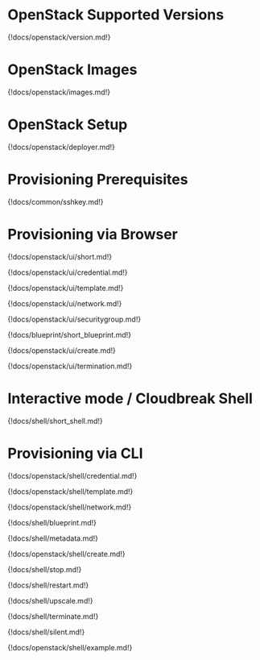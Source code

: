 # OpenStack Supported Versions

{!docs/openstack/version.md!}

# OpenStack Images

{!docs/openstack/images.md!}

# OpenStack Setup

{!docs/openstack/deployer.md!}

# Provisioning Prerequisites

{!docs/common/sshkey.md!}

# Provisioning via Browser

{!docs/openstack/ui/short.md!}

{!docs/openstack/ui/credential.md!}

{!docs/openstack/ui/template.md!}

{!docs/openstack/ui/network.md!}

{!docs/openstack/ui/securitygroup.md!}

{!docs/blueprint/short_blueprint.md!}

{!docs/openstack/ui/create.md!}

{!docs/openstack/ui/termination.md!}

# Interactive mode / Cloudbreak Shell

{!docs/shell/short_shell.md!}

# Provisioning via CLI

{!docs/openstack/shell/credential.md!}

{!docs/openstack/shell/template.md!}

{!docs/openstack/shell/network.md!}

{!docs/shell/blueprint.md!}

{!docs/shell/metadata.md!}

{!docs/openstack/shell/create.md!}

{!docs/shell/stop.md!}

{!docs/shell/restart.md!}

{!docs/shell/upscale.md!}

{!docs/shell/terminate.md!}

{!docs/shell/silent.md!}

{!docs/openstack/shell/example.md!}
